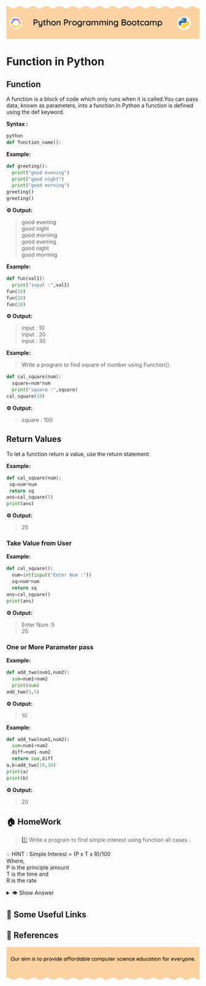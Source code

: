 <!-- HEADER -->
<p align="center">
  <img  src="./../assets/header.png?" />
</p>

# Function in Python

## Function 

A function is a block of code which only runs when it is called.You can pass data, known as parameters, into a function.In Python a function is defined using the def keyword.

**Syntax :**
```python
python
def function_name():
```

**Example:**
```python
def greeting():
  print("good evening")
  print("good night")
  print("good morning")
greeting()
greeting()
```
**⚙️ Output:**
>good evening   
good night   
good morning  
good evening   
good night  
good morning

**Example:**
```python
def fun(val1):
  print("input :",val1)
fun(10)
fun(20)
fun(30)
```

**⚙️ Output:**
>input : 10  
input : 20    
input : 30 

**Example:**
>Write a program to find square of number using Function().

```python
def cal_square(num):
  square=num*num
  print("square :",square)
cal_square(10)
```

**⚙️ Output:**
>square : 100

## Return Values

 To let a function return a value, use the return statement.

 **Example:**
 ```python
def cal_square(num):
  sq=num*num
  return sq
ans=cal_square(5)
print(ans)
 ```
**⚙️ Output:**
>25

### Take Value from User

 **Example:**

```python
def cal_square():
  num=int(input("Enter Num :"))
  sq=num*num
  return sq
ans=cal_square()
print(ans)
```

**⚙️ Output:**
>Enter Num :5    
25

### One or More Parameter pass

**Example:**
```python
def add_two(num1,num2):
  sum=num1+num2
  print(sum)
add_two(5,5)
```

**⚙️ Output:**
>10

**Example:**
```python
def add_two(num1,num2):
  sum=num1+num2
  diff=num1-num2
  return sum,diff
a,b=add_two(10,10)
print(a)
print(b)
```
**⚙️ Output:**
>20

## 🏠 HomeWork
> 1️⃣ Write a program to find simple interest using function all cases .

💡 HINT : Simple Interest = (P x T x R)/100  
           Where,    
              P is the principle amount    
              T is the time and   
              R is the rate  

  <details>
  <summary>👁 Show Answer</summary>

  <p>
  
  ```python
 def cal_si():              #No argument no return
  p=int(input("Enter Principle :"))
  r=int(input("Enter Rate :"))
  t=int(input("Enter Time :"))
  si=p*r*t/100
  print(si)
cal_si()
  ```

  </p>

</details>
              
## 🔗 Some Useful Links

## 📖 References


<!-- FOOTER -->
<p align="center">
  <img  src="./../assets/footer.png" />
</p>